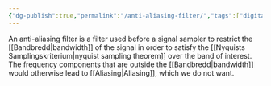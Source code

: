 ```yaml
---
{"dg-publish":true,"permalink":"/anti-aliasing-filter/","tags":["digitalsignalbehandling"]}
---
```


An anti-aliasing filter is a filter used before a signal sampler to restrict the [[Bandbredd\|bandwidth]] of the signal in order to satisfy the [[Nyquists Samplingskriterium\|nyquist sampling theorem]] over the band of interest. The frequency components that are outside the [[Bandbredd\|bandwidth]] would otherwise lead to [[Aliasing\|Aliasing]], which we do not want. 

